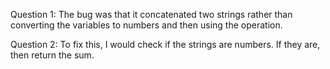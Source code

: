 Question 1: The bug was that it concatenated two strings rather than converting the variables to numbers and then using the operation.

Question 2: To fix this, I would check if the strings are numbers. If they are, then return the sum.